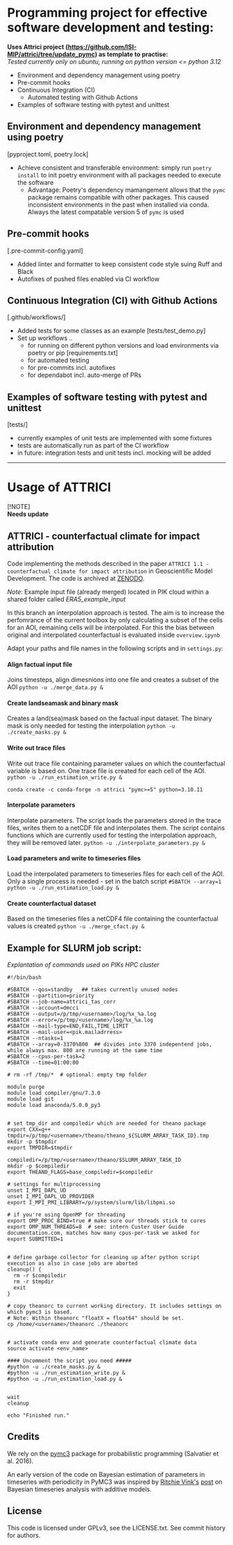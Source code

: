 # Programming project for effective software development and testing:

**Uses Attrici project (https://github.com/ISI-MIP/attrici/tree/update_pymc) as template to practise:**\
*Tested currently only on ubuntu, running on python version <= python 3.12*

* Environment and dependency management using poetry
* Pre-commit hooks
* Continuous Integration (CI)
    * Automated testing with Github Actions
* Examples of software testing with pytest and unittest


## Environment and dependency management using poetry
[pyproject.toml, poetry.lock]
* Achieve consistent and transferable environment: simply run `poetry install` to init poetry environment with all packages needed to execute the software
    * Advantage: Poetry's dependency mamangement allows that the `pymc` package remains compatible with other packages. This caused inconsistent environments in the past when installed via conda. Always the latest compatable version 5 of `pymc` is used

## Pre-commit hooks
[.pre-commit-config.yaml]
* Added linter and formatter to keep consistent code style suing Ruff and Black
* Autofixes of pushed files enabled via CI workflow


## Continuous Integration (CI) with Github Actions
[.github/workflows/]
* Added tests for some classes as an example [tests/test_demo.py]
* Set up workflows ..
    * for running on different python versions and load environments via poetry or pip [requirements.txt]
    * for automated testing
    * for pre-commits incl. autofixes
    * for dependabot incl. auto-merge of PRs

## Examples of software testing with pytest and unittest
[tests/]
* currently examples of unit tests are implemented with some fixtures
* tests are automatically run as part of the CI workflow
* in future: integration tests and unit tests incl. mocking will be added


--------------------------------------------------------------------------------------------------------------



# Usage of ATTRICI

[!NOTE]\
**Needs update**

## ATTRICI - counterfactual climate for impact attribution

Code implementing the methods described in the paper `ATTRICI 1.1 - counterfactual climate for impact attribution` in Geoscientific Model Development. The code is archived at [ZENODO](https://doi.org/10.5281/zenodo.3828914).

*Note*: Example input file (already merged) located in PIK cloud within a shared folder called *ERA5_example_input*

In this branch an interpolation approach is tested.
The aim is to increase the perfomrance of the current toolbox by only calculating a subset of the cells for an AOI, remaining cells will be interpolated.
For this the bias between original and interpolated counterfactual is evaluated inside ```overview.ipynb```


Adapt your paths and file names in the following scripts and in ```settings.py```:

#### Align factual input file
Joins timesteps, align dimesnions into one file and creates a subset of the AOI
`python -u ./merge_data.py &`

#### Create landseamask and binary mask
Creates a land(sea)mask based on the factual input dataset.
The binary mask is only needed for testing the interpolation
`python -u ./create_masks.py &`


#### Write out trace files
Write out trace file containing parameter values on which the counterfactual variable is based on.
One trace file is created for each cell of the AOI.
`python -u ./run_estimation_write.py &`

`conda create -c conda-forge -n attrici "pymc>=5" python=3.10.11`

#### Interpolate parameters
Interpolate parameters. The script loads the parameters stored in the trace files, writes them to a netCDF file and interpolates them.
The script contains functions which are currently used for testing the interpolation approach, they will be removed later.
`python -u ./interpolate_parameters.py &`

#### Load parameters and write to timeseries files
Load the interpolated parameters to timeseries files for each cell of the AOI.
Only a single process is needed - set in the batch script `#SBATCH --array=1`
`python -u ./run_estimation_load.py &`

#### Create counterfactual dataset
Based on the timeseries files a netCDF4 file containing the counterfactual values is created
`python -u ./merge_cfact.py &`


## Example for SLURM job script:
*Explantation of commands used on PIKs HPC cluster*

```
#!/bin/bash

#SBATCH --qos=standby   ## takes currently unused nodes
#SBATCH --partition=priority
#SBATCH --job-name=attrici_tas_corr
#SBATCH --account=dmcci
#SBATCH --output=/p/tmp/<username>/log/%x_%a.log
#SBATCH --error=/p/tmp/<username>/log/%x_%a.log
#SBATCH --mail-type=END,FAIL,TIME_LIMIT
#SBATCH --mail-user=<pik.mailadrress>
#SBATCH --ntasks=1
#SBATCH --array=0-3370%800  ## divides into 3370 indepentend jobs, while always max. 800 are running at the same time
#SBATCH --cpus-per-task=2
#SBATCH --time=01:00:00

# rm -rf /tmp/*  # optional: empty tmp folder

module purge
module load compiler/gnu/7.3.0
module load git
module load anaconda/5.0.0_py3


# set tmp_dir and compiledir which are needed for theano package
export CXX=g++
tmpdir=/p/tmp/<username>/theano/theano_${SLURM_ARRAY_TASK_ID}.tmp
mkdir -p $tmpdir
export TMPDIR=$tmpdir

compiledir=/p/tmp/<username>/theano/$SLURM_ARRAY_TASK_ID
mkdir -p $compiledir
export THEANO_FLAGS=base_compiledir=$compiledir

# settings for multiprocessing
unset I_MPI_DAPL_UD
unset I_MPI_DAPL_UD_PROVIDER
export I_MPI_PMI_LIBRARY=/p/system/slurm/lib/libpmi.so

# if you're using OpenMP for threading
export OMP_PROC_BIND=true # make sure our threads stick to cores
export OMP_NUM_THREADS=8  # see: intern Custer User Guide documentation.com, matches how many cpus-per-task we asked for
export SUBMITTED=1


# define garbage collector for cleaning up after python script execution as also in case jobs are aborted
cleanup() {
  rm -r $compiledir
  rm -r $tmpdir
  exit
}

# copy theanorc to current working directory. It includes settings on which pymc3 is based.
# Note: Within theanorc "floatX = float64" should be set.
cp /home/<username>/theanorc ./theanorc


# activate conda env and generate counterfactual climate data
source activate <env_name>

#### Uncomment the script you need #####
#python -u ./create_masks.py &
#python -u ./run_estimation_write.py &
#python -u ./run_estimation_load.py &


wait
cleanup

echo "Finished run."

```





## Credits

We rely on the [pymc3](https://github.com/pymc-devs/pymc3) package for probabilistic programming (Salvatier et al. 2016).

An early version of the code on Bayesian estimation of parameters in timeseries with periodicity in PyMC3 was inspired by [Ritchie Vink's](https://www.ritchievink.com) [post](https://www.ritchievink.com/blog/2018/10/09/build-facebooks-prophet-in-pymc3-bayesian-time-series-analyis-with-generalized-additive-models/) on Bayesian timeseries analysis with additive models.

## License

This code is licensed under GPLv3, see the LICENSE.txt. See commit history for authors.
